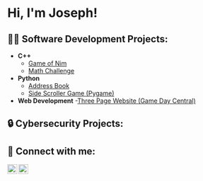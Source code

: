 <h1>Hi, I'm Joseph!</h1>

<h2>👨‍💻 Software Development Projects:</h2>

- <b>C++</b>
  - [Game of Nim](https://github.com/josephtfox/Game-of-Nim)
  - [Math Challenge](https://github.com/josephtfox/MathChallenge)
- <b>Python</b>
  - [Address Book](https://github.com/josephtfox/AddressBook)
  - [Side Scroller Game (Pygame)](https://github.com/josephtfox/Side-Scroll-Game)
- <b>Web Development</b>
  -[Three Page Website (Game Day Central)](https://github.com/josephtfox/GamedayCentralWebsite)
  
<h2>🔒 Cybersecurity Projects:</h2>
  

<h2> 🤳 Connect with me:</h2>

[<img align="left" alt="Josephtfox | Twitter" width="22px" src="https://cdn.jsdelivr.net/npm/simple-icons@v3/icons/twitter.svg" />][twitter]
[<img align="left" alt="Josephtfox | LinkedIn" width="22px" src="https://cdn.jsdelivr.net/npm/simple-icons@v3/icons/linkedin.svg" />][linkedin]

[twitter]: https://twitter.com/jtfox07
[linkedin]: www.linkedin.com/in/josephtannerfox

<!--
**josephtfox/josephtfox** is a ✨ _special_ ✨ repository because its `README.md` (this file) appears on your GitHub profile.

Here are some ideas to get you started:

- 🔭 I’m currently working on ...
- 🌱 I’m currently learning ...
- 👯 I’m looking to collaborate on ...
- 🤔 I’m looking for help with ...
- 💬 Ask me about ...
- 📫 How to reach me: ...
- 😄 Pronouns: ...
- ⚡ Fun fact: ...
-->
